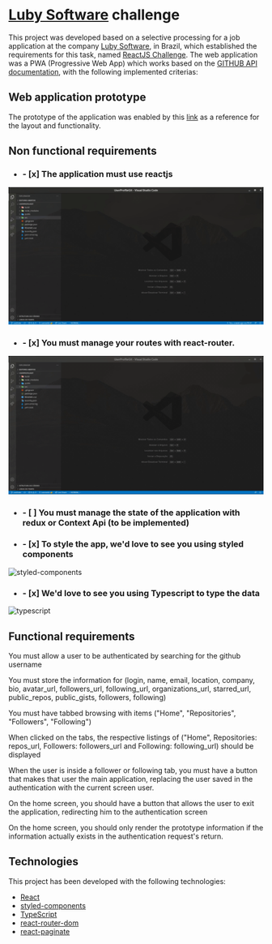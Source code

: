 # [Luby Software](https://www.luby.com.br/en/home/) challenge

This project was developed based on a selective processing for a job application at the company [Luby Software](https://www.luby.com.br/en/home/), in Brazil, which established the requirements for this task, named [ReactJS Challenge](https://github.com/lubysoftware/join/tree/react). The web application was a PWA (Progressive Web App) which works based on the [GITHUB API documentation](https://docs.github.com/en/rest), with the following implemented criterias:

## Web application prototype

The prototype of the application was enabled by this [link](https://xd.adobe.com/view/1798f30c-7746-444c-bffa-91b29835eef5-42cb/) as a reference for the layout and functionality.

## Non functional requirements

### <ul><li> - [x] The application must use reactjs</li></ul>
![reactjs](https://github.com/LeonardoFlorentino/UserProfileGit/blob/main/public/demo/react.gif)

### <ul><li> - [x]  You must manage your routes with react-router.</li></ul>
![routes](https://github.com/LeonardoFlorentino/UserProfileGit/blob/main/public/demo/routes.gif)

### <ul><li> - [ ] You must manage the state of the application with redux or Context Api (to be implemented) </li></ul>
<!-- ![redux-context](https://github.com/LeonardoFlorentino/UserProfileGit/blob/main/public/demo/react.gif) -->

### <ul><li> - [x]  To style the app, we'd love to see you using styled components </li></ul>
![styled-components](https://github.com/LeonardoFlorentino/UserProfileGit/blob/main/public/demo/styled-components01.gif)

### <ul><li> - [x]  We'd love to see you using Typescript to type the data </li></ul>
![typescript](https://github.com/LeonardoFlorentino/UserProfileGit/blob/main/public/demo/typescript01.gif)


 
## Functional requirements

You must allow a user to be authenticated by searching for the github username

 You must store the information for (login, name, email, location, company, bio, avatar_url, followers_url, following_url, organizations_url, starred_url, public_repos, public_gists, followers, following)

 You must have tabbed browsing with items ("Home", "Repositories", "Followers", "Following")

 When clicked on the tabs, the respective listings of ("Home", Repositories: repos_url, Followers: followers_url and Following: following_url) should be displayed

 When the user is inside a follower or following tab, you must have a button that makes that user the main application, replacing the user saved in the authentication with the current screen user.

 On the home screen, you should have a button that allows the user to exit the application, redirecting him to the authentication screen

 On the home screen, you should only render the prototype information if the information actually exists in the authentication request's return.

## Technologies

This project has been developed with the following technologies:

- [React](https://reactjs.org/)
- [styled-components](https://styled-components.com/)
- [TypeScript](https://www.typescriptlang.org/)
- [react-router-dom](https://yarnpkg.com/package/react-router-dom)
- [react-paginate](https://yarnpkg.com/package/react-paginate)

